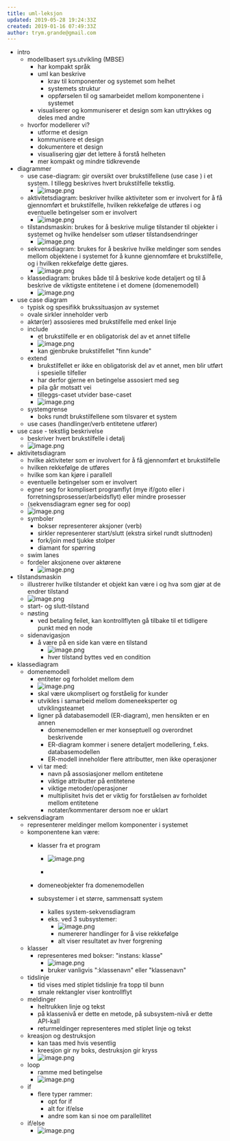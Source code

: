 ```yaml
---
title: uml-leksjon
updated: 2019-05-28 19:24:33Z
created: 2019-01-16 07:49:33Z
author: trym.grande@gmail.com
---
```


- intro
    - modellbasert sys.utvikling (MBSE)
        - har kompakt språk
        - uml kan beskrive
            - krav til komponenter og systemet som helhet
            - systemets struktur
            - oppførselen til og samarbeidet mellom komponentene i systemet
        - visualiserer og kommuniserer et design som kan uttrykkes og deles med andre
    - hvorfor modellerer vi?
        - utforme et design
        - kommunisere et design
        - dokumentere et design
        - visualisering gjør det lettere å forstå helheten
        - mer kompakt og mindre tidkrevende
- diagrammer
    - use case-diagram: gir oversikt over brukstilfellene (use case ) i et system. I tillegg beskrives hvert brukstilfelle tekstlig.
        - ![image.png](../_resources/image-6.png)
    - aktivitetsdiagram: beskriver hvilke aktiviteter som er involvert for å få gjennomført et brukstilfelle, hvilken rekkefølge de utføres i og eventuelle betingelser som er involvert
        - ![image.png](../_resources/image-16.png)
    - tilstandsmaskin: brukes for å beskrive mulige tilstander til objekter i systemet og hvilke hendelser som utløser tilstandsendringer
        - ![image.png](../_resources/image-5.png)
    - sekvensdiagram: brukes for å beskrive hvilke meldinger som sendes mellom objektene i systemet for å kunne gjennomføre et brukstilfelle, og i hvilken rekkefølge dette gjøres.
        - ![image.png](../_resources/image-7.png)
    - klassediagram: brukes både til å beskrive kode detaljert og til å beskrive de viktigste entitetene i et domene (domenemodell)
        - ![image.png](../_resources/image-19.png)
- use case diagram
    - typisk og spesifikk brukssituasjon av systemet
    - ovale sirkler inneholder verb
    - aktør(er) assosieres med brukstilfelle med enkel linje
    - include
        - et brukstilfelle er en obligatorisk del av et annet tilfelle
        - ![image.png](../_resources/image-10.png)
        - kan gjenbruke brukstilfellet "finn kunde"
    - extend
        - brukstilfellet er ikke en obligatorisk del av et annet, men blir utført i spesielle tilfeller
        - har derfor gjerne en betingelse assosiert med seg
        - pila går motsatt vei
        - tilleggs-caset utvider base-caset
        - ![image.png](../_resources/image-14.png)
    - systemgrense
        - boks rundt brukstilfellene som tilsvarer et system
    - use cases (handlinger/verb entitetene utfører)
- use case - tekstlig beskrivelse
    - beskriver hvert brukstilfelle i detalj
    - ![image.png](../_resources/image-9.png)
- aktivitetsdiagram
    - hvilke aktiviteter som er involvert for å få gjennomført et brukstilfelle
    - hvilken rekkefølge de utføres
    - hvilke som kan kjøre i parallell
    - eventuelle betingelser som er involvert
    - egner seg for komplisert programflyt (mye if/goto eller i forretningsprosesser/arbeidsflyt) eller mindre prosesser
    - (sekvensdiagram egner seg for oop)
    - ![image.png](../_resources/image-16.png)
    - symboler
        - bokser representerer aksjoner (verb)
        - sirkler representerer start/slutt (ekstra sirkel rundt sluttnoden)
        - fork/join med tjukke stolper
        - diamant for spørring
    - swim lanes
    - fordeler aksjonene over aktørene
        - ![image.png](../_resources/image-2.png)
- tilstandsmaskin
    - illustrerer hvilke tilstander et objekt kan være i og hva som gjør at de endrer tilstand
    - ![image.png](../_resources/image-8.png)
    - start- og slutt-tilstand
    - nøsting
        - ved betaling feilet, kan kontrollflyten gå tilbake til et tidligere punkt med en node
    - sidenavigasjon
        - å være på en side kan være en tilstand
            - ![image.png](../_resources/image-17.png)
            - hver tilstand byttes ved en condition
- klassediagram
    - domenemodell
        - entiteter og forholdet mellom dem
        - ![image.png](../_resources/image-11.png)
        - skal være ukomplisert og forståelig for kunder
        - utvikles i samarbeid mellom domeneeksperter og utviklingsteamet
        - ligner på databasemodell (ER-diagram), men hensikten er en annen
            - domenemodellen er mer konseptuell og overordnet beskrivende
            - ER-diagram kommer i senere detaljert modellering, f.eks. databasemodellen
            - ER-modell inneholder flere attributter, men ikke operasjoner
        - vi tar med:
            - navn på assosiasjoner mellom entitetene
            - viktige attributter på entitetene
            - viktige metoder/operasjoner
            - multiplisitet hvis det er viktig for forståelsen av forholdet mellom entitetene
            - notater/kommentarer dersom noe er uklart
- sekvensdiagram
    - representerer meldinger mellom komponenter i systemet
    - komponentene kan være:
        - klasser fra et program
            - ![image.png](../_resources/image-3.png)

            -

        - domeneobjekter fra domenemodellen
        - subsystemer i et større, sammensatt system
            - kalles system-sekvensdiagram
            - eks. ved 3 subsystemer:
                - ![image.png](../_resources/image-18.png)
                - numererer handlinger for å vise rekkefølge
                - alt viser resultatet av hver forgrening
    - klasser
        - representeres med bokser: "instans: klasse"
            - ![image.png](../_resources/image-13.png)
            - bruker vanligvis ":klassenavn" eller "klassenavn"
    - tidslinje
        - tid vises med stiplet tidslinje fra topp til bunn
        - smale rektangler viser kontrollflyt
    - meldinger
        - heltrukken linje og tekst
        - på klassenivå er dette en metode, på subsystem-nivå er dette API-kall
        - returmeldinger representeres med stiplet linje og tekst
    - kreasjon og destruksjon
        - kan taas med hvis vesentlig
        - kreesjon gir ny boks, destruksjon gir kryss
        - ![image.png](../_resources/image-12.png)
    - loop
        - ramme med betingelse
        - ![image.png](../_resources/image-15.png)
    - if
        - flere typer rammer:
            - opt for if
            - alt for if/else
            - andre som kan si noe om parallellitet
    - if/else
        - ![image.png](../_resources/image-4.png)